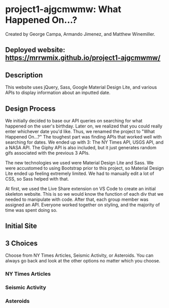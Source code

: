 # project1-ajgcmwmw: What Happened On...?
Created by George Campa, Armando Jimenez, and Matthew Winemiller.

## Deployed website: https://mrrwmix.github.io/project1-ajgcmwmw/

## Description

This website uses jQuery, Sass, Google Material Design Lite, and various APIs to display information about an inputted date. 

## Design Process

We initially decided to base our API queries on searching for what happened on the user's birthday. Later on, we realized that you could really enter whichever date you'd like. Thus, we renamed the project to "What Happened On...?" The toughest part was finding APIs that worked well with searching for dates. We ended up with 3: The NY Times API, USGS API, and a NASA API. The Giphy API is also included, but it just generates random gifs associated with the previous 3 APIs. 
  
The new technologies we used were Material Design Lite and Sass. We were accustomed to using Bootstrap prior to this project, so Material Design Lite ended up feeling extremely limited. We had to manually edit a lot of CSS, so Sass helped with that. 
 
At first, we used the Live Share extension on VS Code to create an initial skeleton website. This is so we would know the function of each div that we needed to manipulate with code. After that, each group member was assigned an API. Everyone worked together on styling, and the majority of time was spent doing so. 

## Initial Site

## 3 Choices

Choose from NY Times Articles, Seismic Activity, or Asteroids. You can always go back and look at the other options no matter which you choose. 

### NY Times Articles

### Seismic Activity

### Asteroids

